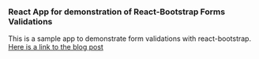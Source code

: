 ### React App for demonstration of React-Bootstrap Forms Validations

This is a sample app to demonstrate form validations with react-bootstrap.  [Here is a link to the blog post]()
